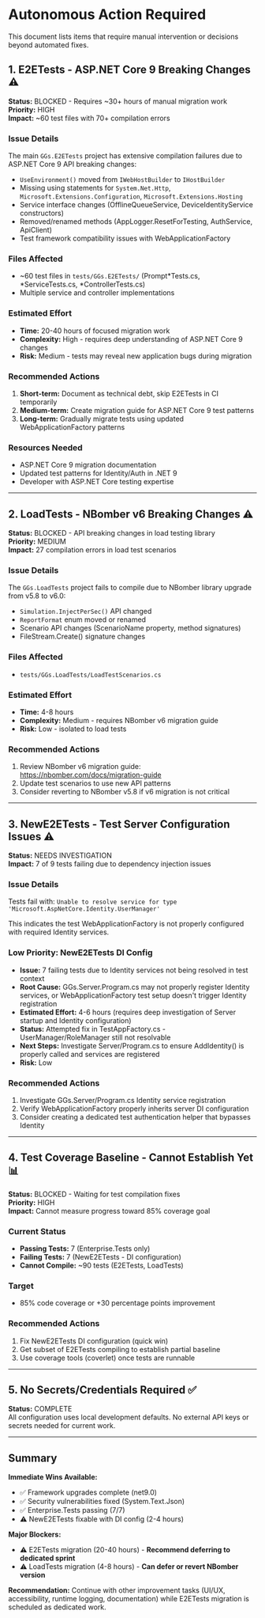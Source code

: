 # Autonomous Action Required

This document lists items that require manual intervention or decisions beyond automated fixes.

## 1. E2ETests - ASP.NET Core 9 Breaking Changes ⚠️

**Status:** BLOCKED - Requires ~30+ hours of manual migration work  
**Priority:** HIGH  
**Impact:** ~60 test files with 70+ compilation errors

### Issue Details
The main `GGs.E2ETests` project has extensive compilation failures due to ASP.NET Core 9 API breaking changes:

- `UseEnvironment()` moved from `IWebHostBuilder` to `IHostBuilder`
- Missing using statements for `System.Net.Http`, `Microsoft.Extensions.Configuration`, `Microsoft.Extensions.Hosting`
- Service interface changes (OfflineQueueService, DeviceIdentityService constructors)
- Removed/renamed methods (AppLogger.ResetForTesting, AuthService, ApiClient)
- Test framework compatibility issues with WebApplicationFactory

### Files Affected
- ~60 test files in `tests/GGs.E2ETests/` (Prompt*Tests.cs, *ServiceTests.cs, *ControllerTests.cs)
- Multiple service and controller implementations

### Estimated Effort
- **Time:** 20-40 hours of focused migration work
- **Complexity:** High - requires deep understanding of ASP.NET Core 9 changes
- **Risk:** Medium - tests may reveal new application bugs during migration

### Recommended Actions
1. **Short-term:** Document as technical debt, skip E2ETests in CI temporarily
2. **Medium-term:** Create migration guide for ASP.NET Core 9 test patterns
3. **Long-term:** Gradually migrate tests using updated WebApplicationFactory patterns

### Resources Needed
- ASP.NET Core 9 migration documentation
- Updated test patterns for Identity/Auth in .NET 9
- Developer with ASP.NET Core testing expertise

---

## 2. LoadTests - NBomber v6 Breaking Changes ⚠️

**Status:** BLOCKED - API breaking changes in load testing library  
**Priority:** MEDIUM  
**Impact:** 27 compilation errors in load test scenarios

### Issue Details
The `GGs.LoadTests` project fails to compile due to NBomber library upgrade from v5.8 to v6.0:

- `Simulation.InjectPerSec()` API changed
- `ReportFormat` enum moved or renamed
- Scenario API changes (ScenarioName property, method signatures)
- FileStream.Create() signature changes

### Files Affected
- `tests/GGs.LoadTests/LoadTestScenarios.cs`

### Estimated Effort
- **Time:** 4-8 hours
- **Complexity:** Medium - requires NBomber v6 migration guide
- **Risk:** Low - isolated to load tests

### Recommended Actions
1. Review NBomber v6 migration guide: https://nbomber.com/docs/migration-guide
2. Update test scenarios to use new API patterns
3. Consider reverting to NBomber v5.8 if v6 migration is not critical

---

## 3. NewE2ETests - Test Server Configuration Issues ⚠️

**Status:** NEEDS INVESTIGATION  
**Impact:** 7 of 9 tests failing due to dependency injection issues

### Issue Details
Tests fail with: `Unable to resolve service for type 'Microsoft.AspNetCore.Identity.UserManager'`

This indicates the test WebApplicationFactory is not properly configured with required Identity services.

### Low Priority: NewE2ETests DI Config  
- **Issue:** 7 failing tests due to Identity services not being resolved in test context
- **Root Cause:** GGs.Server.Program.cs may not properly register Identity services, or WebApplicationFactory test setup doesn't trigger Identity registration
- **Estimated Effort:** 4-6 hours (requires deep investigation of Server startup and Identity configuration)
- **Status:** Attempted fix in TestAppFactory.cs - UserManager/RoleManager still not resolvable  
- **Next Steps:** Investigate Server/Program.cs to ensure AddIdentity() is properly called and services are registered
- **Risk:** Low

### Recommended Actions
1. Investigate GGs.Server/Program.cs Identity service registration
2. Verify WebApplicationFactory properly inherits server DI configuration
3. Consider creating a dedicated test authentication helper that bypasses Identity

---

## 4. Test Coverage Baseline - Cannot Establish Yet 📊

**Status:** BLOCKED - Waiting for test compilation fixes  
**Priority:** HIGH  
**Impact:** Cannot measure progress toward 85% coverage goal

### Current Status
- **Passing Tests:** 7 (Enterprise.Tests only)
- **Failing Tests:** 7 (NewE2ETests - DI configuration)
- **Cannot Compile:** ~90 tests (E2ETests, LoadTests)

### Target
- 85% code coverage or +30 percentage points improvement

### Recommended Actions
1. Fix NewE2ETests DI configuration (quick win)
2. Get subset of E2ETests compiling to establish partial baseline
3. Use coverage tools (coverlet) once tests are runnable

---

## 5. No Secrets/Credentials Required ✅

**Status:** COMPLETE  
All configuration uses local development defaults. No external API keys or secrets needed for current work.

---

## Summary

**Immediate Wins Available:**
- ✅ Framework upgrades complete (net9.0)
- ✅ Security vulnerabilities fixed (System.Text.Json)
- ✅ Enterprise.Tests passing (7/7)
- ⚠️ NewE2ETests fixable with DI config (2-4 hours)

**Major Blockers:**
- ⚠️ E2ETests migration (20-40 hours) - **Recommend deferring to dedicated sprint**
- ⚠️ LoadTests migration (4-8 hours) - **Can defer or revert NBomber version**

**Recommendation:**
Continue with other improvement tasks (UI/UX, accessibility, runtime logging, documentation) while E2ETests migration is scheduled as dedicated work.
